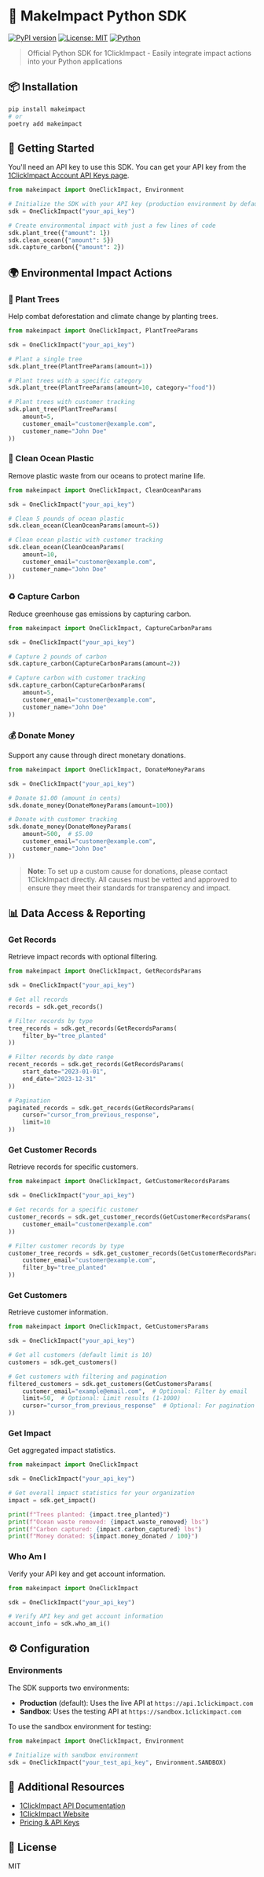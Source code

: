 # 🌱 MakeImpact Python SDK

[![PyPI version](https://img.shields.io/pypi/v/makeimpact.svg)](https://pypi.org/project/makeimpact/)
[![License: MIT](https://img.shields.io/badge/License-MIT-green.svg)](https://opensource.org/licenses/MIT)
[![Python](https://img.shields.io/badge/Python-3.6%2B-blue)](https://www.python.org/)

> Official Python SDK for 1ClickImpact - Easily integrate impact actions into your Python applications

## 📦 Installation

```bash
pip install makeimpact
# or
poetry add makeimpact
```

## 🚀 Getting Started

You'll need an API key to use this SDK. You can get your API key from the [1ClickImpact Account API Keys page](https://1clickimpact.com/account/api-keys).

```python
from makeimpact import OneClickImpact, Environment

# Initialize the SDK with your API key (production environment by default)
sdk = OneClickImpact("your_api_key")

# Create environmental impact with just a few lines of code
sdk.plant_tree({"amount": 1})
sdk.clean_ocean({"amount": 5})
sdk.capture_carbon({"amount": 2})
```

## 🌍 Environmental Impact Actions

### 🌳 Plant Trees

Help combat deforestation and climate change by planting trees.

```python
from makeimpact import OneClickImpact, PlantTreeParams

sdk = OneClickImpact("your_api_key")

# Plant a single tree
sdk.plant_tree(PlantTreeParams(amount=1))

# Plant trees with a specific category
sdk.plant_tree(PlantTreeParams(amount=10, category="food"))

# Plant trees with customer tracking
sdk.plant_tree(PlantTreeParams(
    amount=5,
    customer_email="customer@example.com",
    customer_name="John Doe"
))
```

### 🌊 Clean Ocean Plastic

Remove plastic waste from our oceans to protect marine life.

```python
from makeimpact import OneClickImpact, CleanOceanParams

sdk = OneClickImpact("your_api_key")

# Clean 5 pounds of ocean plastic
sdk.clean_ocean(CleanOceanParams(amount=5))

# Clean ocean plastic with customer tracking
sdk.clean_ocean(CleanOceanParams(
    amount=10,
    customer_email="customer@example.com",
    customer_name="John Doe"
))
```

### ♻️ Capture Carbon

Reduce greenhouse gas emissions by capturing carbon.

```python
from makeimpact import OneClickImpact, CaptureCarbonParams

sdk = OneClickImpact("your_api_key")

# Capture 2 pounds of carbon
sdk.capture_carbon(CaptureCarbonParams(amount=2))

# Capture carbon with customer tracking
sdk.capture_carbon(CaptureCarbonParams(
    amount=5,
    customer_email="customer@example.com",
    customer_name="John Doe"
))
```

### 💰 Donate Money

Support any cause through direct monetary donations.

```python
from makeimpact import OneClickImpact, DonateMoneyParams

sdk = OneClickImpact("your_api_key")

# Donate $1.00 (amount in cents)
sdk.donate_money(DonateMoneyParams(amount=100))

# Donate with customer tracking
sdk.donate_money(DonateMoneyParams(
    amount=500,  # $5.00
    customer_email="customer@example.com",
    customer_name="John Doe"
))
```

> **Note**: To set up a custom cause for donations, please contact 1ClickImpact directly.
> All causes must be vetted and approved to ensure they meet their standards for transparency and impact.

## 📊 Data Access & Reporting

### Get Records

Retrieve impact records with optional filtering.

```python
from makeimpact import OneClickImpact, GetRecordsParams

sdk = OneClickImpact("your_api_key")

# Get all records
records = sdk.get_records()

# Filter records by type
tree_records = sdk.get_records(GetRecordsParams(
    filter_by="tree_planted"
))

# Filter records by date range
recent_records = sdk.get_records(GetRecordsParams(
    start_date="2023-01-01",
    end_date="2023-12-31"
))

# Pagination
paginated_records = sdk.get_records(GetRecordsParams(
    cursor="cursor_from_previous_response",
    limit=10
))
```

### Get Customer Records

Retrieve records for specific customers.

```python
from makeimpact import OneClickImpact, GetCustomerRecordsParams

sdk = OneClickImpact("your_api_key")

# Get records for a specific customer
customer_records = sdk.get_customer_records(GetCustomerRecordsParams(
    customer_email="customer@example.com"
))

# Filter customer records by type
customer_tree_records = sdk.get_customer_records(GetCustomerRecordsParams(
    customer_email="customer@example.com",
    filter_by="tree_planted"
))
```

### Get Customers

Retrieve customer information.

```python
from makeimpact import OneClickImpact, GetCustomersParams

sdk = OneClickImpact("your_api_key")

# Get all customers (default limit is 10)
customers = sdk.get_customers()

# Get customers with filtering and pagination
filtered_customers = sdk.get_customers(GetCustomersParams(
    customer_email="example@email.com",  # Optional: Filter by email
    limit=50,  # Optional: Limit results (1-1000)
    cursor="cursor_from_previous_response"  # Optional: For pagination
))
```

### Get Impact

Get aggregated impact statistics.

```python
from makeimpact import OneClickImpact

sdk = OneClickImpact("your_api_key")

# Get overall impact statistics for your organization
impact = sdk.get_impact()

print(f"Trees planted: {impact.tree_planted}")
print(f"Ocean waste removed: {impact.waste_removed} lbs")
print(f"Carbon captured: {impact.carbon_captured} lbs")
print(f"Money donated: ${impact.money_donated / 100}")
```

### Who Am I

Verify your API key and get account information.

```python
from makeimpact import OneClickImpact

sdk = OneClickImpact("your_api_key")

# Verify API key and get account information
account_info = sdk.who_am_i()
```

## ⚙️ Configuration

### Environments

The SDK supports two environments:

- **Production** (default): Uses the live API at `https://api.1clickimpact.com`
- **Sandbox**: Uses the testing API at `https://sandbox.1clickimpact.com`

To use the sandbox environment for testing:

```python
from makeimpact import OneClickImpact, Environment

# Initialize with sandbox environment
sdk = OneClickImpact("your_test_api_key", Environment.SANDBOX)
```

## 🔗 Additional Resources

- [1ClickImpact API Documentation](https://docs.1clickimpact.com/plant-trees)
- [1ClickImpact Website](https://www.1clickimpact.com)
- [Pricing & API Keys](https://www.1clickimpact.com/pricing)

## 📄 License

MIT
